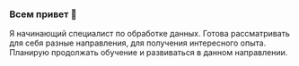 ### Всем привет 👋

Я начинающий специалист по обработке данных. Готова рассматривать для себя разные направления, для получения интересного опыта. Планирую продолжать обучение и развиваться в данном направлении.
